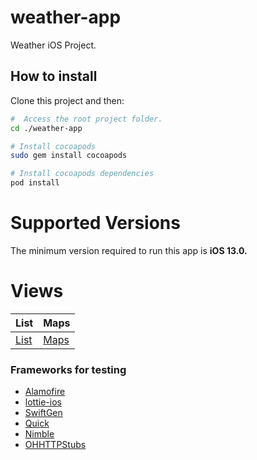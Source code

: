 # weather-app
Weather iOS Project.

## How to install

Clone this project and then:

```bash
#  Access the root project folder.
cd ./weather-app

# Install cocoapods
sudo gem install cocoapods

# Install cocoapods dependencies
pod install
```

# Supported Versions
The minimum version required to run this app is **iOS 13.0.**

# Views

| List  | Maps |
| ------------- | ------------- |
| [List](https://github.com/devmmarques/weather-app/tree/master/prints/list.png) | [Maps](https://github.com/devmmarques/weather-app/tree/master/prints/maps.png)  |


### Frameworks for testing
- [Alamofire](https://github.com/Alamofire/Alamofire)
- [lottie-ios](https://github.com/airbnb/lottie-ios)
- [SwiftGen](https://github.com/SwiftGen/SwiftGen)
- [Quick](https://github.com/Quick/Quick)
- [Nimble](https://github.com/Quick/Nimble)
- [OHHTTPStubs](https://github.com/AliSoftware/OHHTTPStubs)
